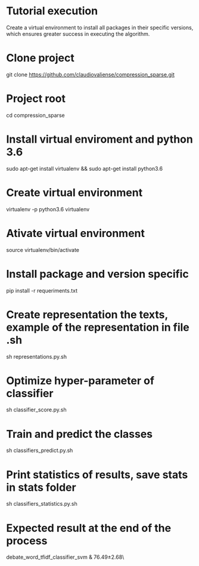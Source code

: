 # Tutorial execution
Create a virtual environment to install all packages in their specific versions, which ensures greater success in executing the algorithm.

# Clone project
git clone https://github.com/claudiovaliense/compression_sparse.git

# Project root
cd compression\_sparse

# Install virtual enviroment and python 3.6
sudo apt-get install virtualenv && sudo apt-get install python3.6

# Create virtual environment
virtualenv -p python3.6 virtualenv

# Ativate virtual environment
source virtualenv/bin/activate

# Install package and version specific
pip install -r requeriments.txt

# Create representation the texts, example  of the representation in file .sh
sh representations.py.sh

# Optimize hyper-parameter of classifier
sh classifier\_score.py.sh

# Train and predict the classes 
sh classifiers\_predict.py.sh

# Print statistics of results, save stats in stats folder
sh classifiers\_statistics.py.sh

# Expected result at the end of the process
debate\_word\_tfidf\_classifier\_svm & 76.49$\pm$2.68\\
